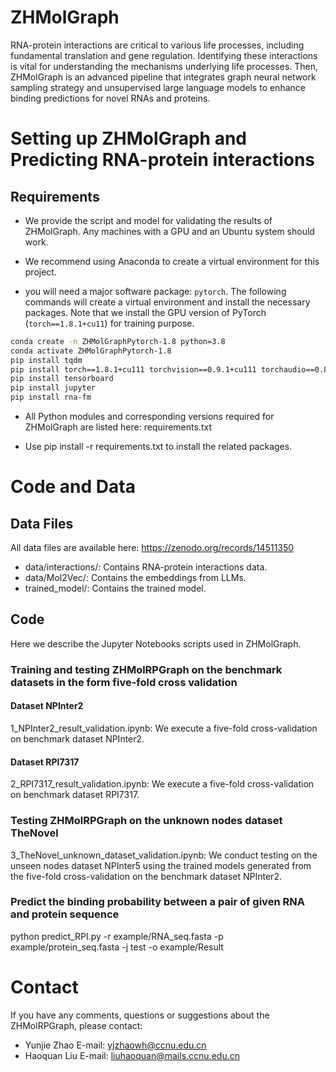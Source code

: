 # ZHMolGraph

RNA-protein interactions are critical to various life processes, including fundamental translation and gene regulation. Identifying these interactions is vital for understanding the mechanisms underlying life processes. Then, ZHMolGraph is an advanced pipeline that integrates graph neural network sampling strategy and unsupervised large language models to enhance binding predictions for novel RNAs and proteins.


# Setting up ZHMolGraph and Predicting RNA-protein interactions

## Requirements

- We provide the script and model for validating the results of ZHMolGraph. Any machines with a GPU and an Ubuntu system should work.

- We recommend using Anaconda to create a virtual environment for this project.

- you will need a major software package: `pytorch`. The following commands will create a virtual environment and install the necessary packages. Note that we install the GPU version of PyTorch (`torch==1.8.1+cu11`) for training purpose.

```bash
conda create -n ZHMolGraphPytorch-1.8 python=3.8
conda activate ZHMolGraphPytorch-1.8
pip install tqdm
pip install torch==1.8.1+cu111 torchvision==0.9.1+cu111 torchaudio==0.8.1 -f https://download.pytorch.org/whl/torch_stable.html
pip install tensorboard
pip install jupyter
pip install rna-fm
```

- All Python modules and corresponding versions required for ZHMolGraph are listed here: requirements.txt

- Use pip install -r requirements.txt to install the related packages. 


# Code and Data

## Data Files
All data files are available here: https://zenodo.org/records/14511350

- data/interactions/: Contains RNA-protein interactions data.
- data/Mol2Vec/: Contains the embeddings from LLMs.
- trained_model/: Contains the trained model.

## Code 

Here we describe the Jupyter Notebooks scripts used in ZHMolGraph.
### Training and testing ZHMolRPGraph on the benchmark datasets in the form five-fold cross validation 

#### Dataset NPInter2

1_NPInter2_result_validation.ipynb: We execute a five-fold cross-validation on benchmark dataset NPInter2.

#### Dataset RPI7317

2_RPI7317_result_validation.ipynb: We execute a five-fold cross-validation on benchmark dataset RPI7317.


### Testing ZHMolRPGraph on the unknown nodes dataset TheNovel
3_TheNovel_unknown_dataset_validation.ipynb: We conduct testing on the unseen nodes dataset NPInter5 using the trained models generated from the five-fold cross-validation on the benchmark dataset NPInter2.

### Predict the binding probability between a pair of given RNA and protein sequence
python predict_RPI.py -r example/RNA_seq.fasta -p example/protein_seq.fasta -j test -o example/Result

# Contact

If you have any comments, questions or suggestions about the ZHMolRPGraph, please contact:

- Yunjie Zhao       E-mail: yjzhaowh@ccnu.edu.cn
- Haoquan Liu       E-mail: liuhaoquan@mails.ccnu.edu.cn
